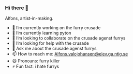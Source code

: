 ### Hi there 👋

Alfons, artist-in-making.
- 🔭 I’m currently working on the furry crusade
- 🌱 I’m currently learning pyton
- 👯 I’m looking to collaborate on the crusade agenst furrys
- 🤔 I’m looking for help with the crusade
- 💬 Ask me about the crusade agenst furrys
- 📫 How to reach me: Alfons.valojohansen@elev.ga.ntig.se
- 😄 Pronouns: furry killer
- ⚡ Fun fact: i hate furrys
<!--
**Alfonsnti/Alfonsnti** is a ✨ _special_ ✨ repository because its `README.md` (this file) appears on your GitHub profile.

Here are some ideas to get you started:

- 🔭 I’m currently working on the furry crusade
- 🌱 I’m currently learning pyton
- 👯 I’m looking to collaborate on the crusade agenst furrys
- 🤔 I’m looking for help with the crusade
- 💬 Ask me about the crusade agenst furrys
- 📫 How to reach me: Alfons.valojohansen@elev.ga.ntig.se
- 😄 Pronouns: furry killer
- ⚡ Fun fact: i hate furrys
-->

